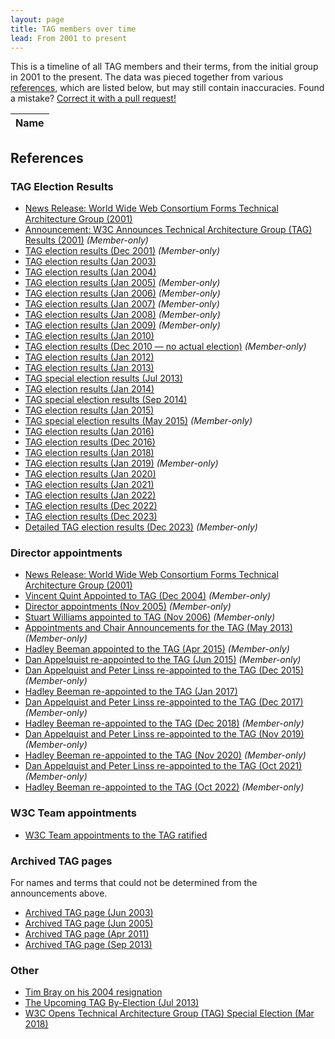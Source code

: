 ```yaml
---
layout: page
title: TAG members over time
lead: From 2001 to present
---
```


This is a timeline of all TAG members and their terms,
from the initial group in 2001 to the present.
The data was pieced together from various [references](#references),
which are listed below, but may still contain inaccuracies.
Found a mistake? [Correct it with a pull request!](https://github.com/w3ctag/tag.w3.org/blob/main/history/members.json)

<table id="membersList">
	<thead class="years">
		<tr>
			<th>Name</th>
		</tr>
	</thead>
</table>

## References

### TAG Election Results

- [News Release: World Wide Web Consortium Forms Technical Architecture Group (2001)](https://lists.w3.org/Archives/Public/www-tag/2001Dec/0003)
- [Announcement: W3C Announces Technical Architecture Group (TAG) Results (2001)](https://lists.w3.org/Archives/Member/tag/2001Dec/0000) *(Member-only)*
- [TAG election results (Dec 2001)](https://lists.w3.org/Archives/Member/w3c-ac-members/2001OctDec/0034.html) *(Member-only)*
- [TAG election results (Jan 2003)](https://lists.w3.org/Archives/Public/www-tag/2003Jan/0420)
- [TAG election results (Jan 2004)](https://lists.w3.org/Archives/Public/www-tag/2004Jan/0075.html)
- [TAG election results (Jan 2005)](https://lists.w3.org/Archives/Member/w3c-ac-members/2005JanMar/0015.html) *(Member-only)*
- [TAG election results (Jan 2006)](https://lists.w3.org/Archives/Member/w3c-ac-members/2006JanMar/0003.html) *(Member-only)*
- [TAG election results (Jan 2007)](https://lists.w3.org/Archives/Member/w3c-ac-members/2007JanMar/0012.html) *(Member-only)*
- [TAG election results (Jan 2008)](https://lists.w3.org/Archives/Member/w3c-ac-members/2008JanMar/0020.html) *(Member-only)*
- [TAG election results (Jan 2009)](https://lists.w3.org/Archives/Member/w3c-ac-members/2009JanMar/0003.html) *(Member-only)*
- [TAG election results (Jan 2010)](https://www.w3.org/News/2010#entry-8694)
- [TAG election results (Dec 2010 — no actual election)](https://lists.w3.org/Archives/Member/w3c-ac-members/2010OctDec/0050.html) *(Member-only)*
- [TAG election results (Jan 2012)](https://www.w3.org/News/2012#entry-9316)
- [TAG election results (Jan 2013)](https://www.w3.org/News/2013#entry-9677)
- [TAG special election results (Jul 2013)](https://lists.w3.org/Archives/Public/www-tag/2013Jul/0059.html)
- [TAG election results (Jan 2014)](https://www.w3.org/blog/news/archives/3570)
- [TAG special election results (Sep 2014)](https://lists.w3.org/Archives/Public/www-tag/2014Sep/0000.html)
- [TAG election results (Jan 2015)](https://www.w3.org/blog/news/archives/4304)
- [TAG special election results (May 2015)](https://lists.w3.org/Archives/Member/w3c-ac-members/2015AprJun/0027.html) *(Member-only)*
- [TAG election results (Jan 2016)](https://www.w3.org/blog/news/archives/5266)
- [TAG election results (Dec 2016)](https://www.w3.org/blog/news/archives/5996)
- [TAG election results (Jan 2018)](https://www.w3.org/blog/news/archives/6772)
- [TAG election results (Jan 2019)](https://lists.w3.org/Archives/Member/w3c-ac-members/2019JanMar/0001.html) *(Member-only)*
- [TAG election results (Jan 2020)](https://www.w3.org/blog/news/archives/8231)
- [TAG election results (Jan 2021)](https://www.w3.org/blog/news/archives/8846)
- [TAG election results (Jan 2022)](https://www.w3.org/blog/news/archives/9377)
- [TAG election results (Dec 2022)](https://www.w3.org/news/2022/w3c-advisory-committee-elects-technical-architecture-group-11/)
- [TAG election results (Dec 2023)](https://www.w3.org/news/2023/w3c-advisory-committee-elects-technical-architecture-group/)
- [Detailed TAG election results (Dec 2023)](https://lists.w3.org/Archives/Member/w3c-ac-members/2023OctDec/0059.html) *(Member-only)*

### Director appointments

- [News Release: World Wide Web Consortium Forms Technical Architecture Group (2001)](https://lists.w3.org/Archives/Public/www-tag/2001Dec/0003)
- [Vincent Quint Appointed to TAG (Dec 2004)](https://lists.w3.org/Archives/Member/w3c-ac-members/2004OctDec/0045.html) *(Member-only)*
- [Director appointments (Nov 2005)](https://lists.w3.org/Archives/Member/w3c-ac-members/2005OctDec/0023.html) *(Member-only)*
- [Stuart Williams appointed to TAG (Nov 2006)](https://lists.w3.org/Archives/Member/w3c-ac-members/2006OctDec/0049.html) *(Member-only)*
- [Appointments and Chair Announcements for the TAG (May 2013)](https://lists.w3.org/Archives/Member/w3c-ac-members/2013AprJun/0026.html) *(Member-only)*
- [Hadley Beeman appointed to the TAG (Apr 2015)](https://lists.w3.org/Archives/Member/w3c-ac-members/2015AprJun/0010.html) *(Member-only)*
- [Dan Appelquist re-appointed to the TAG (Jun 2015)](https://lists.w3.org/Archives/Member/w3c-ac-members/2015AprJun/0059.html) *(Member-only)*
- [Dan Appelquist and Peter Linss re-appointed to the TAG (Dec 2015)](https://lists.w3.org/Archives/Member/w3c-ac-members/2015OctDec/0038.html) *(Member-only)*
- [Hadley Beeman re-appointed to the TAG (Jan 2017)](https://lists.w3.org/Archives/Public/www-tag/2017Jan/0004.html)
- [Dan Appelquist and Peter Linss re-appointed to the TAG (Dec 2017)](https://lists.w3.org/Archives/Member/w3c-ac-members/2017OctDec/0042.html) *(Member-only)*
- [Hadley Beeman re-appointed to the TAG (Dec 2018)](https://lists.w3.org/Archives/Member/w3c-ac-members/2018OctDec/0052.html) *(Member-only)*
- [Dan Appelquist and Peter Linss re-appointed to the TAG (Nov 2019)](https://lists.w3.org/Archives/Member/w3c-ac-members/2019OctDec/0022.html) *(Member-only)*
- [Hadley Beeman re-appointed to the TAG (Nov 2020)](https://lists.w3.org/Archives/Member/w3c-ac-members/2020OctDec/0016.html) *(Member-only)*
- [Dan Appelquist and Peter Linss re-appointed to the TAG (Oct 2021)](https://lists.w3.org/Archives/Member/w3c-ac-members/2021OctDec/0013.html) *(Member-only)*
- [Hadley Beeman re-appointed to the TAG (Oct 2022)](https://lists.w3.org/Archives/Member/w3c-ac-members/2022OctDec/0003.html) *(Member-only)*

### W3C Team appointments
- [W3C Team appointments to the TAG ratified](https://www.w3.org/news/2024/w3c-team-appointments-to-the-tag-ratified/)

### Archived TAG pages

For names and terms that could not be determined from the announcements above.

- [Archived TAG page (Jun 2003)](http://web.archive.org/web/20030622122300/http://www.w3.org/2001/tag/)
- [Archived TAG page (Jun 2005)](http://web.archive.org/web/20050611075737/https://www.w3.org/2001/tag/)
- [Archived TAG page (Apr 2011)](http://web.archive.org/web/20110412194435/http://www.w3.org/2001/tag/)
- [Archived TAG page (Sep 2013)](http://web.archive.org/web/20130921125441/http://www.w3.org/2001/tag/)

### Other

- [Tim Bray on his 2004 resignation](https://lists.w3.org/Archives/Public/www-tag/2014Jun/0070.html)
- [The Upcoming TAG By-Election (Jul 2013)](https://www.w3.org/blog/2013/07/the-upcoming-tag-by-election/)
- [W3C Opens Technical Architecture Group (TAG) Special Election (Mar 2018)](https://www.w3.org/blog/news/archives/6871)
